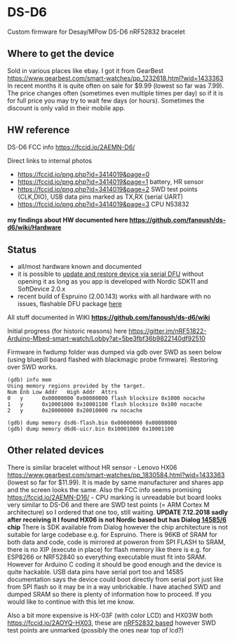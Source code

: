 # DS-D6
Custom firmware for Desay/MPow DS-D6  nRF52832 bracelet 

## Where to get the device

Sold in various places like  ebay. I got it from GearBest https://www.gearbest.com/smart-watches/pp_1232618.html?wid=1433363 In recent months it is quite often on sale for $9.99 (lowest so far was 7.99). The price changes often (sometimes even multiple times per day) so if it is for full price you may try to wait few days (or hours). Sometimes the discount is only valid in their mobile app.

## HW reference
DS-D6 FCC info https://fccid.io/2AEMN-D6/

Direct links to internal photos
- https://fccid.io/png.php?id=3414019&page=0 
- https://fccid.io/png.php?id=3414019&page=1 battery, HR sensor
- https://fccid.io/png.php?id=3414019&page=2 SWD test points (CLK,DIO), USB data pins marked as TX,RX (serial UART)
- https://fccid.io/png.php?id=3414019&page=3 CPU N53832

#### my findings about HW documented here https://github.com/fanoush/ds-d6/wiki/Hardware

## Status

- all/most hardware known and documented
- it is possible to [update and restore device via serial DFU](https://github.com/fanoush/ds-d6/wiki/DFU-update) without opening it as long as you app is developed with Nordic SDK11 and SoftDevice 2.0.x
- recent build of Espruino (2.00.143) works with all hardware with no issues, flashable DFU package [here](https://github.com/fanoush/ds-d6/tree/master/espruino/DFU)


All stuff documented in WIKI **https://github.com/fanoush/ds-d6/wiki**

Initial progress (for historic reasons) here
https://gitter.im/nRF51822-Arduino-Mbed-smart-watch/Lobby?at=5be3fbf36b9822140df92510


Firmware in fwdump folder was dumped via gdb over SWD as seen below (using bluepill board flashed with blackmagic probe firmware). Restoring over SWD works.

```gdb
(gdb) info mem
Using memory regions provided by the target.
Num Enb Low Addr   High Addr  Attrs 
0   y      0x00000000 0x00080000 flash blocksize 0x1000 nocache 
1   y      0x10001000 0x10001100 flash blocksize 0x100 nocache 
2   y      0x20000000 0x20010000 rw nocache 

(gdb) dump memory dsd6-flash.bin 0x00000000 0x00080000
(gdb) dump memory d6d6-uicr.bin 0x10001000 0x10001100
```


## Other related devices
There is similar bracelet without HR sensor - Lenovo HX06 https://www.gearbest.com/smart-watches/pp_1830584.html?wid=1433363 (lowest so far for $11.99). It is made by same manufacturer and shares app and the screen looks the same. Also the FCC info seems promising https://fccid.io/2AEMN-D16/ - CPU marking is unreadable but board looks very similar to DS-D6 and there are SWD test points (= ARM Cortex M architecture) so I ordered that one too, still waiting. **UPDATE 7.12.2018 sadly after receiving it I found HX06 is not Nordic based but has Dialog [14585/6](https://www.dialog-semiconductor.com/products/connectivity/bluetooth-low-energy/smartbond-da14585-and-da14586) chip** There is SDK available from Dialog however the chip architecture is not suitable for large codebase e.g. for Espruino.  There is 96KB of SRAM for both data and code, code is mirrored at poweron from SPI FLASH to SRAM, there is no XIP (execute in place) for flash memory like there is e.g. for ESP8266 or NRF52840 so everything executable must fit into SRAM.  However for Arduino C coding it should be good enough and the device is quite hackable. USB data pins have serial port too and 14585 documentation says the device could boot directly from serial port just like from SPI flash so it may be in a way unbrickable. I have atached SWD and dumped SRAM so there is plenty of information how to proceed. If you would like to continue with this let me know.

Also a bit more expensive is HX-03F (with color LCD) and HX03W both https://fccid.io/2AOYQ-HX03, these are [nRF52832 based](https://fccid.io/png.php?id=3779556&page=2) however SWD test points are unmarked (possibly the ones near top of lcd?)
